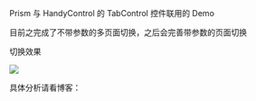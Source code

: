 
Prism 与 HandyControl 的 TabControl 控件联用的 Demo

目前之完成了不带参数的多页面切换，之后会完善带参数的页面切换


切换效果

![](https://i.loli.net/2021/06/12/IW2kUxCj167RH4A.gif)



具体分析请看博客： [](https://sanshiliuxiao/20210611-PrismWithTabControl)